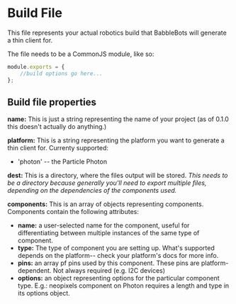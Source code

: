 # Build File

This file represents your actual robotics build that BabbleBots will generate a thin client for. 

The file needs to be a CommonJS module, like so:

``` javascript
module.exports = {
    //build options go here...
};
```

## Build file properties

**name:** This is just a string representing the name of your project (as of 0.1.0 this doesn't actually do anything.)

**platform:** This is a string representing the platform you want to generate a thin client for. Currenty supported:

* 'photon' -- the Particle Photon

**dest:** This is a directory, where the files output will be stored. *This needs to be a directory because generally you'll need to export multiple files, depending on the dependencies of the components used.*

**components:** This is an array of objects representing components. Components contain the following attributes:
    
* **name:** a user-selected name for the component, useful for differentiating between multiple instances of the same type of component.
* **type:** The type of component you are setting up. What's supported depends on the platform-- check your platform's docs for more info.
* **pins:** an array pf pins used by this component. These pins are platform-dependent. Not always required (e.g. I2C devices)
* **options:** an object representing options for the particular component type. E.g.: neopixels component on Photon requires a length and type in its options object.